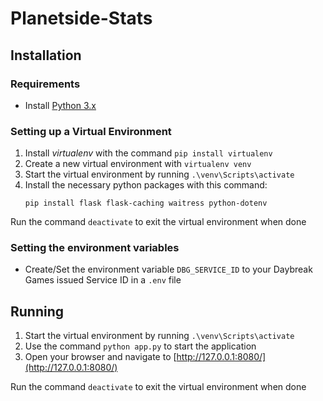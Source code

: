 # Planetside-Stats

## Installation

### Requirements

* Install [Python 3.x](https://www.python.org/downloads/release)

### Setting up a Virtual Environment

1. Install *virtualenv* with the command `pip install virtualenv`
1. Create a new virtual environment with `virtualenv venv`
1. Start the virtual environment by running `.\venv\Scripts\activate`
1. Install the necessary python packages with this command:
    ```
    pip install flask flask-caching waitress python-dotenv
    ```

Run the command `deactivate` to exit the virtual environment when done

### Setting the environment variables

* Create/Set the environment variable `DBG_SERVICE_ID` to your Daybreak Games issued Service ID in a `.env` file

## Running

1. Start the virtual environment by running `.\venv\Scripts\activate`
1. Use the command `python app.py` to start the application
1. Open your browser and navigate to [http://127.0.0.1:8080/](http://127.0.0.1:8080/)

Run the command `deactivate` to exit the virtual environment when done
